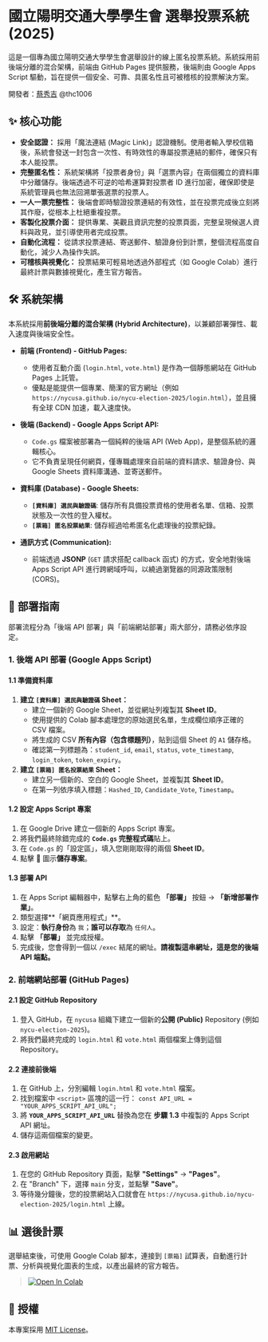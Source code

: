 # 國立陽明交通大學學生會 選舉投票系統 (2025)

這是一個專為國立陽明交通大學學生會選舉設計的線上匿名投票系統。系統採用前後端分離的混合架構，前端由 GitHub Pages 提供服務，後端則由 Google Apps Script 驅動，旨在提供一個安全、可靠、具匿名性且可被稽核的投票解決方案。

開發者：[蔡秀吉](https://www.facebook.com/thc1006) @thc1006

## ✨ 核心功能

* **安全認證：** 採用「魔法連結 (Magic Link)」認證機制。使用者輸入學校信箱後，系統會發送一封包含一次性、有時效性的專屬投票連結的郵件，確保只有本人能投票。
* **完整匿名性：** 系統架構將「投票者身份」與「選票內容」在兩個獨立的資料庫中分離儲存。後端透過不可逆的哈希運算對投票者 ID 進行加密，確保即使是系統管理員也無法回溯單張選票的投票人。
* **一人一票完整性：** 後端會即時驗證投票連結的有效性，並在投票完成後立刻將其作廢，從根本上杜絕重複投票。
* **客製化投票介面：** 提供專業、美觀且資訊完整的投票頁面，完整呈現候選人資料與政見，並引導使用者完成投票。
* **自動化流程：** 從請求投票連結、寄送郵件、驗證身份到計票，整個流程高度自動化，減少人為操作失誤。
* **可稽核與視覺化：** 投票結果可輕易地透過外部程式（如 Google Colab）進行最終計票與數據視覺化，產生官方報告。

## 🛠️ 系統架構

本系統採用**前後端分離的混合架構 (Hybrid Architecture)**，以兼顧部署彈性、載入速度與後端安全性。

* **前端 (Frontend) - GitHub Pages:**
    * 使用者互動介面 (`login.html`, `vote.html`) 是作為一個靜態網站在 GitHub Pages 上託管。
    * 優點是能提供一個專業、簡潔的官方網址（例如 `https://nycusa.github.io/nycu-election-2025/login.html`），並且擁有全球 CDN 加速，載入速度快。

* **後端 (Backend) - Google Apps Script API:**
    * `Code.gs` 檔案被部署為一個純粹的後端 API (Web App)，是整個系統的邏輯核心。
    * 它不負責呈現任何網頁，僅專職處理來自前端的資料請求、驗證身份、與 Google Sheets 資料庫溝通、並寄送郵件。

* **資料庫 (Database) - Google Sheets:**
    * **`[資料庫] 選民與驗證碼`**: 儲存所有具備投票資格的使用者名單、信箱、投票狀態及一次性的登入權杖。
    * **`[票箱] 匿名投票結果`**: 儲存經過哈希匿名化處理後的投票紀錄。

* **通訊方式 (Communication):**
    * 前端透過 **JSONP** (`GET` 請求搭配 callback 函式) 的方式，安全地對後端 Apps Script API 進行跨網域呼叫，以繞過瀏覽器的同源政策限制 (CORS)。

## 🚀 部署指南

部署流程分為「後端 API 部署」與「前端網站部署」兩大部分，請務必依序設定。

### 1. 後端 API 部署 (Google Apps Script)

#### 1.1 準備資料庫
1.  **建立 `[資料庫] 選民與驗證碼` Sheet：**
    * 建立一個新的 Google Sheet，並從網址列複製其 **Sheet ID**。
    * 使用提供的 Colab 腳本處理您的原始選民名單，生成欄位順序正確的 CSV 檔案。
    * 將生成的 CSV **所有內容（包含標題列）**，貼到這個 Sheet 的 `A1` 儲存格。
    * 確認第一列標題為：`student_id`, `email`, `status`, `vote_timestamp`, `login_token`, `token_expiry`。
2.  **建立 `[票箱] 匿名投票結果` Sheet：**
    * 建立另一個新的、空白的 Google Sheet，並複製其 **Sheet ID**。
    * 在第一列依序填入標題：`Hashed_ID`, `Candidate_Vote`, `Timestamp`。

#### 1.2 設定 Apps Script 專案
1.  在 Google Drive 建立一個新的 Apps Script 專案。
2.  將我們最終除錯完成的 **`Code.gs` 完整程式碼**貼上。
3.  在 `Code.gs` 的「設定區」，填入您剛剛取得的兩個 **Sheet ID**。
4.  點擊 💾 圖示**儲存專案**。

#### 1.3 部署 API
1.  在 Apps Script 編輯器中，點擊右上角的藍色 **「部署」** 按鈕 -> **「新增部署作業」**。
2.  類型選擇**「網頁應用程式」**。
3.  設定：**執行身份**為 `我`；**誰可以存取**為 `任何人`。
4.  點擊 **「部署」** 並完成授權。
5.  完成後，您會得到一個以 `/exec` 結尾的網址。**請複製這串網址，這是您的後端 API 端點。**

### 2. 前端網站部署 (GitHub Pages)

#### 2.1 設定 GitHub Repository
1.  登入 GitHub，在 `nycusa` 組織下建立一個新的**公開 (Public)** Repository (例如 `nycu-election-2025`)。
2.  將我們最終完成的 `login.html` 和 `vote.html` 兩個檔案上傳到這個 Repository。

#### 2.2 連接前後端
1.  在 GitHub 上，分別編輯 `login.html` 和 `vote.html` 檔案。
2.  找到檔案中 `<script>` 區塊的這一行：
    `const API_URL = "YOUR_APPS_SCRIPT_API_URL";`
3.  將 **`YOUR_APPS_SCRIPT_API_URL`** 替換為您在 **步驟 1.3** 中複製的 Apps Script API 網址。
4.  儲存這兩個檔案的變更。

#### 2.3 啟用網站
1.  在您的 GitHub Repository 頁面，點擊 **"Settings"** -> **"Pages"**。
2.  在 "Branch" 下，選擇 `main` 分支，並點擊 **"Save"**。
3.  等待幾分鐘後，您的投票網站入口就會在 `https://nycusa.github.io/nycu-election-2025/login.html` 上線。

## 📊 選後計票

選舉結束後，可使用 Google Colab 腳本，連接到 `[票箱]` 試算表，自動進行計票、分析與視覺化圖表的生成，以產出最終的官方報告。
> [![Open In Colab](https://colab.research.google.com/assets/colab-badge.svg)](https://colab.research.google.com/drive/1v44WwnMdLOWuMlAHzuvs2L3FAkKSSDSz)

## 📄 授權

本專案採用 [MIT License](https://opensource.org/licenses/MIT)。
